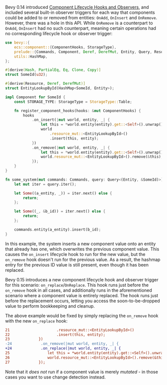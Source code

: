 <!-- Component Lifecycle Hook & Observer Trigger for replaced values -->
<!-- https://github.com/bevyengine/bevy/pull/14212 -->

Bevy 0.14 introduced [Component Lifecycle Hooks and Observers](https://bevyengine.org/news/bevy-0-14/#ecs-hooks-and-observers),
and included several built-in observer triggers for each way that components could be added to or removed from entities: `OnAdd`, `OnInsert` and `OnRemove`.
However, there was a hole in this API. While `OnRemove` is a counterpart to `OnAdd`, `OnInsert` had no such counterpart,
meaning certain operations had no corresponding lifecycle hook or observer trigger:

```rust
use bevy::{
    ecs::component::{ComponentHooks, StorageType},
    prelude::{Commands, Component, Deref, DerefMut, Entity, Query, Resource},
    utils::HashMap,
};

#[derive(Hash, PartialEq, Eq, Clone, Copy)]
struct SomeId(u32);

#[derive(Resource, Deref, DerefMut)]
struct EntityLookupById(HashMap<SomeId, Entity>);

impl Component for SomeId {
    const STORAGE_TYPE: StorageType = StorageType::Table;

    fn register_component_hooks(hooks: &mut ComponentHooks) {
        hooks
            .on_insert(|mut world, entity, _| {
                let this = *world.entity(entity).get::<Self>().unwrap();
                world
                    .resource_mut::<EntityLookupById>()
                    .insert(this, entity);
            })
            .on_remove(|mut world, entity, _| {
                let this = *world.entity(entity).get::<Self>().unwrap();
                world.resource_mut::<EntityLookupById>().remove(&this);
            });
    }
}

fn some_system(mut commands: Commands, query: Query<(Entity, &SomeId)>) {
    let mut iter = query.iter();

    let Some((a_entity, _)) = iter.next() else {
        return;
    };

    let Some((_, &b_id)) = iter.next() else {
        return;
    };

    commands.entity(a_entity).insert(b_id);
}
```

In this example, the system inserts a new component value onto an entity that already has one,
which overwrites the previous component value.
This causes the `on_insert` lifecycle hook to run for the new value,
but the `on_remove` hook doesn't run for the previous value.
As a result, the hashmap entry for the previous ID value is still present, even though it has been replaced.

Bevy 0.15 introduces a new component lifecycle hook and observer trigger for this scenario: `on_replace`/`OnReplace`.
This hook runs just before the `on_remove` hook in all cases,
and additionally runs in the aforementioned scenario where a component value is entirely replaced.
The hook runs just before the replacement occurs,
letting you access the soon-to-be-dropped value to perform bookkeeping and cleanup.

The above example would be fixed by simply replacing the `on_remove` hook with the new `on_replace` hook:

```diff
21                     .resource_mut::<EntityLookupById>()                                          
22                     .insert(this, entity);       
23             })                                   
-24             .on_remove(|mut world, entity, _| {  
+24             .on_replace(|mut world, entity, _| {
25                 let this = *world.entity(entity).get::<Self>().unwrap();                         
26                 world.resource_mut::<EntityLookupById>().remove(&this);                          
27             });                                  
```


Note that it *does not* run if a component value is merely *mutated* - in those cases you want to use change detection instead.

